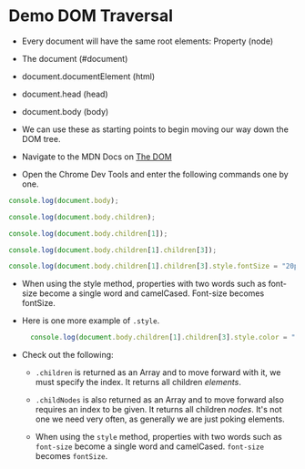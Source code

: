 # Demo DOM Traversal

* Every document will have the same root elements: Property (node)

* The document (#document) 

* document.documentElement (html)

* document.head (head)

* document.body (body)

 * We can use these as starting points to begin moving our way down the DOM tree.

* Navigate to the MDN Docs on [The DOM](https://developer.mozilla.org/en-US/docs/Web/API/Document_Object_Model)

 * Open the Chrome Dev Tools and enter the following commands one by one.

  ```js
  console.log(document.body);

  console.log(document.body.children);

  console.log(document.body.children[1]);

  console.log(document.body.children[1].children[3]);

  console.log(document.body.children[1].children[3].style.fontSize = "20px");
  ```

  * When using the style method, properties with two words such as font-size become a single word and camelCased. Font-size becomes fontSize.

* Here is one more example of `.style`.

  ```js
    console.log(document.body.children[1].children[3].style.color = "red");
  ```

* Check out the following:

  * `.children` is returned as an Array and to move forward with it, we must specify the index. It returns all children *elements*.

  * `.childNodes` is also returned as an Array and to move forward also requires an index to be given. It returns all children *nodes*. It's not one we need very often, as generally we are just poking elements.

  * When using the `style` method, properties with two words such as `font-size` become a single word and camelCased. `font-size` becomes `fontSize`.